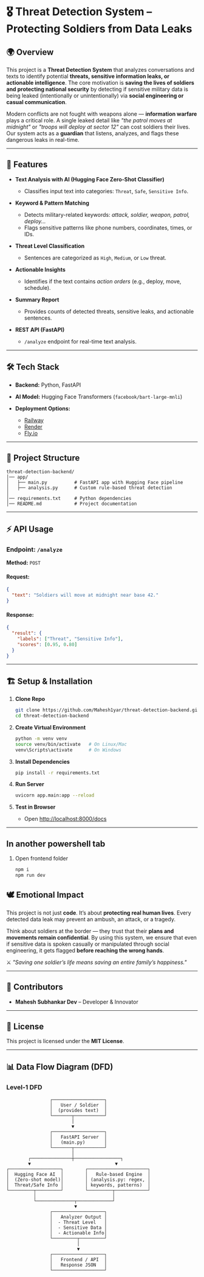 # 🎖️ Threat Detection System – Protecting Soldiers from Data Leaks

## 🌍 Overview

This project is a **Threat Detection System** that analyzes conversations and texts to identify potential **threats, sensitive information leaks, or actionable intelligence**.
The core motivation is **saving the lives of soldiers and protecting national security** by detecting if sensitive military data is being leaked (intentionally or unintentionally) via **social engineering or casual communication**.

Modern conflicts are not fought with weapons alone — **information warfare** plays a critical role.
A single leaked detail like *"the patrol moves at midnight"* or *"troops will deploy at sector 12"* can cost soldiers their lives.
Our system acts as a **guardian** that listens, analyzes, and flags these dangerous leaks in real-time.

---

## 🚀 Features

* **Text Analysis with AI (Hugging Face Zero-Shot Classifier)**

  * Classifies input text into categories: `Threat`, `Safe`, `Sensitive Info`.
* **Keyword & Pattern Matching**

  * Detects military-related keywords: *attack, soldier, weapon, patrol, deploy...*
  * Flags sensitive patterns like phone numbers, coordinates, times, or IDs.
* **Threat Level Classification**

  * Sentences are categorized as `High`, `Medium`, or `Low` threat.
* **Actionable Insights**

  * Identifies if the text contains *action orders* (e.g., deploy, move, schedule).
* **Summary Report**

  * Provides counts of detected threats, sensitive leaks, and actionable sentences.
* **REST API (FastAPI)**

  * `/analyze` endpoint for real-time text analysis.

---

## 🛠️ Tech Stack

* **Backend:** Python, FastAPI
* **AI Model:** Hugging Face Transformers (`facebook/bart-large-mnli`)
* **Deployment Options:**

  * [Railway](https://railway.app/)
  * [Render](https://render.com/)
  * [Fly.io](https://fly.io/)

---

## 📂 Project Structure

```
threat-detection-backend/
│── app/
│   ├── main.py          # FastAPI app with Hugging Face pipeline
│   ├── analysis.py      # Custom rule-based threat detection
│
│── requirements.txt     # Python dependencies
│── README.md            # Project documentation
```

---

## ⚡ API Usage

### Endpoint: `/analyze`

**Method:** `POST`

#### Request:

```json
{
  "text": "Soldiers will move at midnight near base 42."
}
```

#### Response:

```json
{
  "result": {
    "labels": ["Threat", "Sensitive Info"],
    "scores": [0.95, 0.80]
  }
}
```

---

## 🏗️ Setup & Installation

1. **Clone Repo**

   ```bash
   git clone https://github.com/Mahesh1yar/threat-detection-backend.git
   cd threat-detection-backend
   ```

2. **Create Virtual Environment**

   ```bash
   python -m venv venv
   source venv/bin/activate   # On Linux/Mac
   venv\Scripts\activate      # On Windows
   ```

3. **Install Dependencies**

   ```bash
   pip install -r requirements.txt
   ```

4. **Run Server**

   ```bash
   uvicorn app.main:app --reload
   ```

5. **Test in Browser**

   * Open [http://localhost:8000/docs](http://localhost:8000/docs)

---
In another powershell tab 
---
1. Open frontend folder
    ```bash
    npm i 
    npm run dev   
   ```

## 🕊️ Emotional Impact

This project is not just **code**.
It’s about **protecting real human lives**.
Every detected data leak may prevent an ambush, an attack, or a tragedy.

Think about soldiers at the border — they trust that their **plans and movements remain confidential**.
By using this system, we ensure that even if sensitive data is spoken casually or manipulated through social engineering, it gets flagged **before reaching the wrong hands**.

⚔️ *"Saving one soldier’s life means saving an entire family’s happiness."*

---

## 👥 Contributors

* **Mahesh Subhankar Dev** – Developer & Innovator

---

## 📜 License

This project is licensed under the **MIT License**.

---

## 📊 Data Flow Diagram (DFD)

### Level-1 DFD

```
                ┌───────────────────┐
                │   User / Soldier  │
                │  (provides text)  │
                └───────┬───────────┘
                        │
                        ▼
                ┌───────────────────┐
                │   FastAPI Server  │
                │   (main.py)       │
                └───────┬───────────┘
                        │
        ┌───────────────┼─────────────────┐
        ▼                               ▼
┌───────────────────┐        ┌──────────────────────┐
│  Hugging Face AI  │        │   Rule-based Engine  │
│  (Zero-shot model)│        │ (analysis.py: regex, │
│  Threat/Safe Info │        │ keywords, patterns)  │
└─────────┬─────────┘        └─────────┬────────────┘
          │                            │
          └──────────────┬─────────────┘
                         ▼
                ┌───────────────────┐
                │   Analyzer Output │
                │  - Threat Level   │
                │  - Sensitive Data │
                │  - Actionable Info│
                └─────────┬─────────┘
                          │
                          ▼
                ┌───────────────────┐
                │   Frontend / API  │
                │   Response JSON   │
                └───────────────────┘
```
